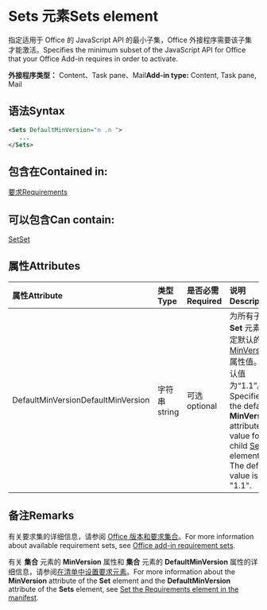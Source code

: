 # <a name="sets-element"></a><span data-ttu-id="bdcd6-101">Sets 元素</span><span class="sxs-lookup"><span data-stu-id="bdcd6-101">Sets element</span></span>

<span data-ttu-id="bdcd6-102">指定适用于 Office 的 JavaScript API 的最小子集，Office 外接程序需要该子集才能激活。</span><span class="sxs-lookup"><span data-stu-id="bdcd6-102">Specifies the minimum subset of the JavaScript API for Office that your Office Add-in requires in order to activate.</span></span>

<span data-ttu-id="bdcd6-103">**外接程序类型：** Content、Task pane、Mail</span><span class="sxs-lookup"><span data-stu-id="bdcd6-103">**Add-in type:** Content, Task pane, Mail</span></span>

## <a name="syntax"></a><span data-ttu-id="bdcd6-104">语法</span><span class="sxs-lookup"><span data-stu-id="bdcd6-104">Syntax</span></span>

```XML
<Sets DefaultMinVersion="n .n ">
   ...
</Sets>
```

## <a name="contained-in"></a><span data-ttu-id="bdcd6-105">包含在</span><span class="sxs-lookup"><span data-stu-id="bdcd6-105">Contained in:</span></span>

[<span data-ttu-id="bdcd6-106">要求</span><span class="sxs-lookup"><span data-stu-id="bdcd6-106">Requirements</span></span>](requirements.md)

## <a name="can-contain"></a><span data-ttu-id="bdcd6-107">可以包含</span><span class="sxs-lookup"><span data-stu-id="bdcd6-107">Can contain:</span></span>

[<span data-ttu-id="bdcd6-108">Set</span><span class="sxs-lookup"><span data-stu-id="bdcd6-108">Set</span></span>](set.md)

## <a name="attributes"></a><span data-ttu-id="bdcd6-109">属性</span><span class="sxs-lookup"><span data-stu-id="bdcd6-109">Attributes</span></span>

|<span data-ttu-id="bdcd6-110">**属性**</span><span class="sxs-lookup"><span data-stu-id="bdcd6-110">**Attribute**</span></span>|<span data-ttu-id="bdcd6-111">**类型**</span><span class="sxs-lookup"><span data-stu-id="bdcd6-111">**Type**</span></span>|<span data-ttu-id="bdcd6-112">**是否必需**</span><span class="sxs-lookup"><span data-stu-id="bdcd6-112">**Required**</span></span>|<span data-ttu-id="bdcd6-113">**说明**</span><span class="sxs-lookup"><span data-stu-id="bdcd6-113">**Description**</span></span>|
|:-----|:-----|:-----|:-----|
|<span data-ttu-id="bdcd6-114">DefaultMinVersion</span><span class="sxs-lookup"><span data-stu-id="bdcd6-114">DefaultMinVersion</span></span>|<span data-ttu-id="bdcd6-115">字符串</span><span class="sxs-lookup"><span data-stu-id="bdcd6-115">string</span></span>|<span data-ttu-id="bdcd6-116">可选</span><span class="sxs-lookup"><span data-stu-id="bdcd6-116">optional</span></span>|<span data-ttu-id="bdcd6-p101">为所有子 **Set** 元素指定默认的 [MinVersion](set.md) 属性值。默认值为“1.1”。</span><span class="sxs-lookup"><span data-stu-id="bdcd6-p101">Specifies the default  **MinVersion** attribute value for all child [Set](set.md) elements. The default value is "1.1".</span></span>|

## <a name="remarks"></a><span data-ttu-id="bdcd6-119">备注</span><span class="sxs-lookup"><span data-stu-id="bdcd6-119">Remarks</span></span>

<span data-ttu-id="bdcd6-120">有关要求集的详细信息，请参阅 [Office 版本和要求集合](https://docs.microsoft.com/office/dev/add-ins/develop/office-versions-and-requirement-sets)。</span><span class="sxs-lookup"><span data-stu-id="bdcd6-120">For more information about available requirement sets, see [Office add-in requirement sets](https://docs.microsoft.com/office/dev/add-ins/develop/office-versions-and-requirement-sets).</span></span>

<span data-ttu-id="bdcd6-121">有关 **集合** 元素的 **MinVersion** 属性和 **集合** 元素的 **DefaultMinVersion** 属性的详细信息，请参阅[在清单中设置要求元素](https://docs.microsoft.com/office/dev/add-ins/develop/specify-office-hosts-and-api-requirements#set-the-requirements-element-in-the-manifest)。</span><span class="sxs-lookup"><span data-stu-id="bdcd6-121">For more information about the  **MinVersion** attribute of the **Set** element and the **DefaultMinVersion** attribute of the **Sets** element, see [Set the Requirements element in the manifest](https://docs.microsoft.com/office/dev/add-ins/develop/specify-office-hosts-and-api-requirements#set-the-requirements-element-in-the-manifest).</span></span>

